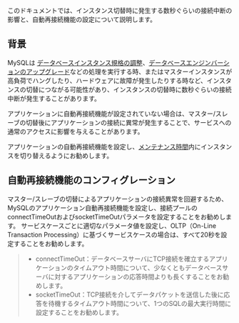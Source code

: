 このドキュメントでは、インスタンス切替時に発生する数秒ぐらいの接続中断の影響と、自動再接続機能の設定について説明します。
## 背景
MySQLは [データベースインスタンス規格の調整](https://intl.cloud.tencent.com/document/product/236/19707)、[データベースエンジンバーションのアップグレード](https://intl.cloud.tencent.com/document/product/236/8126)などの処理を実行する時、またはマスターインスタンスが高負荷でハングしたり、ハードウェアに故障が発生したりする時など、インスタンスの切替につながる可能性があり、インスタンスの切替時に数秒ぐらいの接続中断が発生することがあります。

アプリケーションに自動再接続機能が設定されていない場合は、マスター/スレーブの切替後にアプリケーションの接続に異常が発生することで、サービスへの通常のアクセスに影響を与えることがあります。

アプリケーションの自動再接続機能を設定し、[メンテナンス時間](https://intl.cloud.tencent.com/document/product/236/10929)内にインスタンスを切り替えるようにお勧めします。


## 自動再接続機能のコンフィグレーション
マスター/スレーブの切替によるアプリケーションの接続異常を回避するため、MySQLのアプリケーション自動再接続機能を設定し、接続プールのconnectTimeOutおよびsocketTimeOutパラメータを設定することをお勧めします。
サービスケースごとに適切なパラメータ値を設定し、OLTP（On-Line Transaction Processing）に基づくサービスケースの場合は、すべて20秒を設定することをお勧めします。
>
>- connectTimeOut：データベースサーバにTCP接続を確立するアプリケーションのタイムアウト時間について、少なくともデータベースサーバに対するアプリケーションの応答時間よりも長くすることをお勧めします。
>- socketTimeOut：TCP接続を介してデータパケットを送信した後に応答を待機するタイムアウト時間について、1つのSQLの最大実行時間に設定することをお勧めします。

